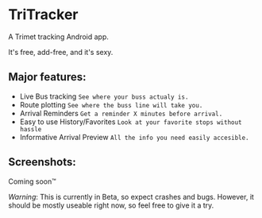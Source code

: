 TriTracker
==========

A Trimet tracking Android app.

It's free, add-free, and it's sexy.

Major features:
---------------
  + Live Bus tracking `See where your buss actualy is.`
  + Route plotting    `See where the buss line will take you.`
  + Arrival Reminders `Get a reminder X minutes before arrival.`
  + Easy to use History/Favorites `Look at your favorite stops without hassle`
  + Informative Arrival Preview `All the info you need easily accesible.`

Screenshots:
------------
  Coming soon™
  
  
*Warning*: This is currently in Beta, so expect crashes and bugs.
However, it should be mostly useable right now, so feel free to give it 
a try.


